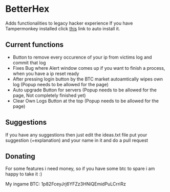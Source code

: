 # BetterHex
Adds functionalities to legacy hacker experience
If you have Tampermonkey installed click [this](https://gitcdn.xyz/repo/Logfro/BetterHex/master/BetterHex.user.js) link to auto install it.

<h2>Current functions</h2>

- Button to remove every occurence of your ip from victims log and commit that log
- Fixes Bug where Alert window comes up if you want to finish a process, when you have a ip reset ready
- After pressing login button by the BTC market autoamtically wipes own log (Popup needs to be allowed for the page)
- Auto upgrade Button for servers (Popup needs to be allowed for the page, Not completely finished yet)
- Clear Own Logs Button at the top (Popup needs to be allowed for the page)

<h2>Suggestions</h2>

If you have any suggestions then just edit the ideas.txt file put your suggestion (+explanation) and your name in it and do a pull request

<h2>Donating</h2>

For some features i need money, so if you have some btc to spare i am happy to take it :)

My ingame BTC: 1p82FceyJrj6YFZz3HNiQEmidPuLCrriRz
